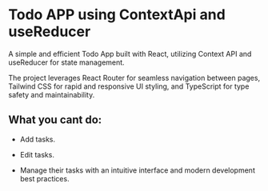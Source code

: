 # Todo APP using ContextApi and useReducer

A simple and efficient Todo App built with React, utilizing Context API and useReducer for state management.

The project leverages React Router for seamless navigation between pages, Tailwind CSS for rapid and responsive UI styling, and TypeScript for type safety and maintainability.

## What you cant do:

- Add tasks.

- Edit tasks.

- Manage their tasks with an intuitive interface and modern development best practices.

